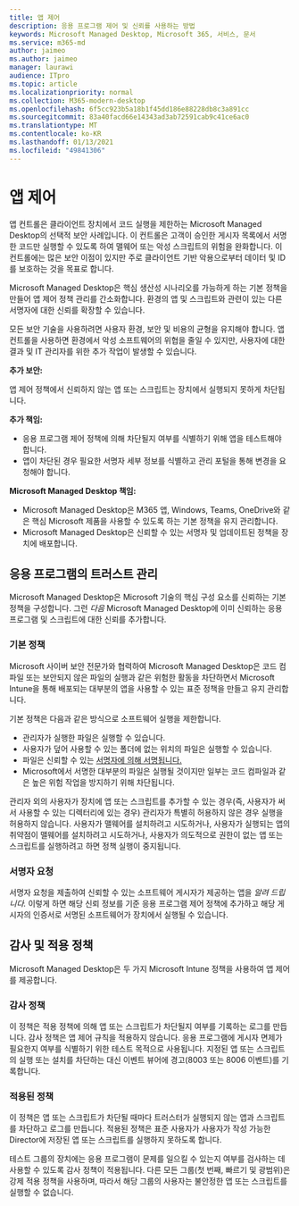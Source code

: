 ```yaml
---
title: 앱 제어
description: 응용 프로그램 제어 및 신뢰를 사용하는 방법
keywords: Microsoft Managed Desktop, Microsoft 365, 서비스, 문서
ms.service: m365-md
author: jaimeo
ms.author: jaimeo
manager: laurawi
audience: ITpro
ms.topic: article
ms.localizationpriority: normal
ms.collection: M365-modern-desktop
ms.openlocfilehash: 6f5cc923b5a18b1f45dd186e88228db8c3a891cc
ms.sourcegitcommit: 83a40facd66e14343ad3ab72591cab9c41ce6ac0
ms.translationtype: MT
ms.contentlocale: ko-KR
ms.lasthandoff: 01/13/2021
ms.locfileid: "49841306"
---
```

# <a name="app-control"></a>앱 제어

앱 컨트롤은 클라이언트 장치에서 코드 실행을 제한하는 Microsoft Managed Desktop의 선택적 보안 사례입니다. 이 컨트롤은 고객이 승인한 게시자 목록에서 서명한 코드만 실행할 수 있도록 하여 맬웨어 또는 악성 스크립트의 위험을 완화합니다. 이 컨트롤에는 많은 보안 이점이 있지만 주로 클라이언트 기반 악용으로부터 데이터 및 ID를 보호하는 것을 목표로 합니다.

Microsoft Managed Desktop은 핵심 생산성 시나리오를 가능하게 하는 기본 정책을 만들어 앱 제어 정책 관리를 간소화합니다. 환경의 앱 및 스크립트와 관련이 있는 다른 서명자에 대한 신뢰를 확장할 수 있습니다. 


모든 보안 기술을 사용하려면 사용자 환경, 보안 및 비용의 균형을 유지해야 합니다. 앱 컨트롤을 사용하면 환경에서 악성 소프트웨어의 위협을 줄일 수 있지만, 사용자에 대한 결과 및 IT 관리자를 위한 추가 작업이 발생할 수 있습니다.

**추가 보안:**

앱 제어 정책에서 신뢰하지 않는 앱 또는 스크립트는 장치에서 실행되지 못하게 차단됩니다.

**추가 책임:**

- 응용 프로그램 제어 정책에 의해 차단될지 여부를 식별하기 위해 앱을 테스트해야 합니다.
- 앱이 차단된 경우 필요한 서명자 세부 정보를 식별하고 관리 포털을 통해 변경을 요청해야 합니다.

**Microsoft Managed Desktop 책임:**

- Microsoft Managed Desktop은 M365 앱, Windows, Teams, OneDrive와 같은 핵심 Microsoft 제품을 사용할 수 있도록 하는 기본 정책을 유지 관리합니다.
- Microsoft Managed Desktop은 신뢰할 수 있는 서명자 및 업데이트된 정책을 장치에 배포합니다.


## <a name="managing-trust-in-applications"></a>응용 프로그램의 트러스트 관리

Microsoft Managed Desktop은 Microsoft 기술의 핵심 구성 요소를 신뢰하는 기본 정책을 구성합니다. 그런 *다음* Microsoft Managed Desktop에 이미 신뢰하는 응용 프로그램 및 스크립트에 대한 신뢰를 추가합니다.

### <a name="base-policy"></a>기본 정책

Microsoft 사이버 보안 전문가와 협력하여 Microsoft Managed Desktop은 코드 컴파일 또는 보안되지 않은 파일의 실행과 같은 위험한 활동을 차단하면서 Microsoft Intune을 통해 배포되는 대부분의 앱을 사용할 수 있는 표준 정책을 만들고 유지 관리합니다.

기본 정책은 다음과 같은 방식으로 소프트웨어 실행을 제한합니다.

- 관리자가 실행한 파일은 실행할 수 있습니다.
- 사용자가 덮어  사용할 수 있는 폴더에 없는 위치의 파일은 실행할 수 있습니다.
- 파일은 신뢰할 수 있는 [서명자에 의해 서명됩니다.](#signer-requests)
- Microsoft에서 서명한 대부분의 파일은 실행될 것이지만 일부는 코드 컴파일과 같은 높은 위험 작업을 방지하기 위해 차단됩니다.


관리자 외의 사용자가 장치에 앱 또는 스크립트를 추가할 수 있는 경우(즉, 사용자가 써서 사용할 수 있는 디렉터리에 있는 경우) 관리자가 특별히 허용하지 않은 경우 실행을 허용하지 않습니다. 사용자가 맬웨어를 설치하려고 시도하거나, 사용자가 실행되는 앱의 취약점이 맬웨어를 설치하려고 시도하거나, 사용자가 의도적으로 권한이 없는 앱 또는 스크립트를 실행하려고 하면 정책 실행이 중지됩니다.

### <a name="signer-requests"></a>서명자 요청

서명자 요청을 제출하여 신뢰할 수 있는 소프트웨어 게시자가 제공하는 앱을 *알려 드립니다.* 이렇게 하면 해당 신뢰 정보를 기준 응용 프로그램 제어 정책에 추가하고 해당 게시자의 인증서로 서명된 소프트웨어가 장치에서 실행될 수 있습니다.

## <a name="audit-and-enforced-policies"></a>감사 및 적용 정책

Microsoft Managed Desktop은 두 가지 Microsoft Intune 정책을 사용하여 앱 제어를 제공합니다.

### <a name="audit-policy"></a>감사 정책
이 정책은 적용 정책에 의해 앱 또는 스크립트가 차단될지 여부를 기록하는 로그를 만듭니다. 감사 정책은 앱 제어 규칙을 적용하지 않습니다. 응용 프로그램에 게시자 면제가 필요한지 여부를 식별하기 위한 테스트 목적으로 사용됩니다. 지정된 앱 또는 스크립트의 실행 또는 설치를 차단하는 대신 이벤트 뷰어에 경고(8003 또는 8006 이벤트)를 기록합니다.

### <a name="enforced-policy"></a>적용된 정책
이 정책은 앱 또는 스크립트가 차단될 때마다 트러스터가 실행되지 않는 앱과 스크립트를 차단하고 로그를 만듭니다. 적용된 정책은 표준 사용자가 사용자가 작성 가능한 Director에 저장된 앱 또는 스크립트를 실행하지 못하도록 합니다.

테스트 그룹의 장치에는 응용 프로그램이 문제를 일으킬 수 있는지 여부를 검사하는 데 사용할 수 있도록 감사 정책이 적용됩니다. 다른 모든 그룹(첫 번째, 빠르기 및 광범위)은 강제 적용 정책을 사용하며, 따라서 해당 그룹의 사용자는 불안정한 앱 또는 스크립트를 실행할 수 없습니다.







